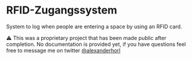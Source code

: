# RFID-Zugangssystem
System to log when people are entering a space by using an RFID card. 

⚠️ This was a proprietary project that has been made public after completion. No documentation is provided yet, if you have questions feel free to message me on twitter [@alexanderhorl](http://twitter.com/alexanderhorl)
